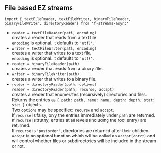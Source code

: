 ## File based EZ streams  
`import { textFileReader, textFileWriter, binaryFileReader, binaryFileWriter, directoryReader} from 'f-streams-async'`  
* `reader = textFileReader(path, encoding)`  
  creates a reader that reads from a text file.  
  `encoding` is optional. It defaults to `'utf8'`.  
* `writer = textFileWriter(path, encoding)`  
  creates a writer that writes to a text file.  
  `encoding` is optional. It defaults to `'utf8'`.  
* `reader = binaryFileReader(path)`  
  creates a reader that reads from a binary file.  
* `writer = binaryFileWriter(path)`  
  creates a writer that writes to a binary file.  
* `reader = directoryReader(path, options)`  
  `reader = directoryReader(path, recurse, accept)`  
  creates a reader that enumerates (recursively) directories and files.  
  Returns the entries as `{ path: path, name: name, depth: depth, stat: stat }` objects.  
  Two `options` may be specified: `recurse` and `accept`.  
  If `recurse` is falsy, only the entries immediately under `path` are returned.  
  If `recurse` is truthy, entries at all levels (including the root entry) are returned.  
  If `recurse` is `"postorder"`, directories are returned after their children.  
  `accept` is an optional function which will be called as `accept(entry)` and  
  will control whether files or subdirectories will be included in the stream or not.  
